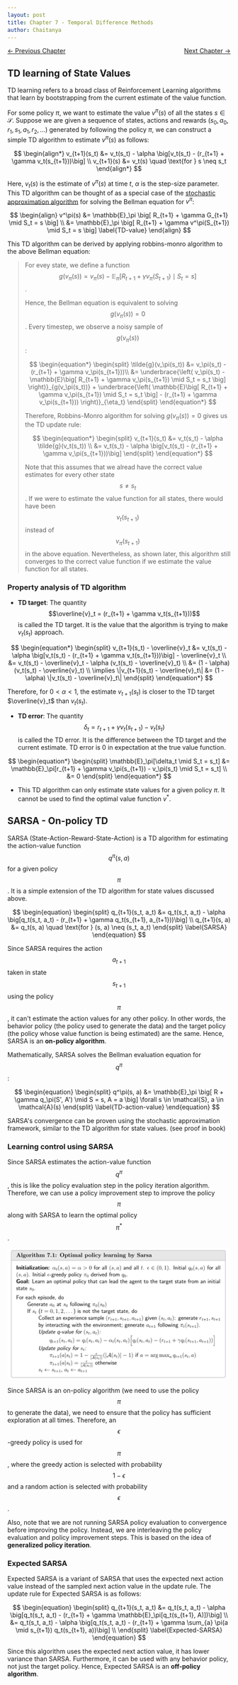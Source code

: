 ```yaml
---
layout: post
title: Chapter 7 - Temporal Difference Methods
author: Chaitanya
---
```


<div style="display: flex; justify-content: space-between;">
  <a href="ch6.html">&larr; Previous Chapter</a>
  <a href="ch8.html">Next Chapter &rarr;</a>
</div>

## TD learning of State Values
TD learning refers to a broad class of Reinforcement Learning algorithms that learn by bootstrapping from the current estimate of the value function.

For some policy $\pi$, we want to estimate the value $v^\pi(s)$ of all the states $s \in \mathcal{S}$.
Suppose we are given a sequence of states, actions and rewards $(s_0, a_0, r_1, s_1, a_1, r_2, \ldots)$ generated by following the policy $\pi$, we can construct a simple TD algorithm to estimate $v^\pi(s)$ as follows:

$$
\begin{align*}
v_{t+1}(s_t) &= v_t(s_t) - \alpha \big[v_t(s_t) - (r_{t+1} + \gamma v_t(s_{t+1}))\big] \\
v_{t+1}(s) &= v_t(s) \quad \text{for } s \neq s_t
\end{align*}
$$

Here, $v_t(s)$ is the estimate of $v^\pi(s)$ at time $t$, $\alpha$ is the step-size parameter.
This TD algorithm can be thought of as a special case of the [stochastic approximation algorithm](ch5.html#robbins-monro-algorithm) for solving the Bellman equation for $v^\pi$:

$$
\begin{align}
v^\pi(s) &= \mathbb{E}_\pi \big[ R_{t+1} + \gamma G_{t+1} \mid S_t = s \big] \\
&= \mathbb{E}_\pi \big[ R_{t+1} + \gamma v^\pi(S_{t+1}) \mid S_t = s \big]
\label{TD-value}
\end{align}
$$

This TD algorithm can be derived by applying robbins-monro algorithm to the above Bellman equation:

> For evey state, we define a function $$g(v_\pi(s)) = v_\pi(s) - \mathbb{E}_\pi \big[ R_{t+1} + \gamma v_\pi(S_{t+1}) \mid S_t = s \big]$$.
>
> Hence, the Bellman equation is equivalent to solving $$g(v_\pi(s)) = 0$$.
> Every timestep, we observe a noisy sample of $$g(v_\pi(s))$$:
>
>$$
\begin{equation*}
\begin{split}
\tilde{g}(v_\pi(s_t)) &= v_\pi(s_t) - (r_{t+1} + \gamma v_\pi(s_{t+1}))\\
&= \underbrace{\left( v_\pi(s_t) - \mathbb{E}\big[ R_{t+1} + \gamma v_\pi(s_{t+1}) \mid S_t = s_t \big] \right)}_{g(v_\pi(s_t))} + \underbrace{\left( \mathbb{E}\big[ R_{t+1} + \gamma v_\pi(s_{t+1}) \mid S_t = s_t \big] - (r_{t+1} + \gamma v_\pi(s_{t+1})) \right)}_{\eta_t}
\end{split}
\end{equation*}
>$$
>
> Therefore, Robbins-Monro algorithm for solving $g(v_\pi(s)) = 0$ gives us the TD update rule:
>
>$$
\begin{equation*}
\begin{split}
v_{t+1}(s_t) &= v_t(s_t) - \alpha \tilde{g}(v_t(s_t)) \\
&= v_t(s_t) - \alpha \big[v_t(s_t) - (r_{t+1} + \gamma v_\pi(s_{t+1}))\big]
\end{split}
\end{equation*}
>$$
>
> Note that this assumes that we alread have the correct value estimates for every other state $$s \neq s_t$$. If we were to estimate the value function for all states, there would have been $$v_{t}(s_{t+1})$$ instead of 
> $$v_\pi(s_{t+1})$$ in the above equation. Nevertheless, as shown later, this algorithm still converges to the correct value function if we estimate the value function for all states.

### Property analysis of TD algorithm

* **TD target**: The quantity $$\overline{v}_t = (r_{t+1} + \gamma v_t(s_{t+1}))$$ is called the TD target. It is the value that the algorithm is trying to make 
$v_t(s_t)$ approach. 

$$
\begin{equation*}
\begin{split}
v_{t+1}(s_t) - \overline{v}_t &= v_t(s_t) - \alpha \big[v_t(s_t) - (r_{t+1} + \gamma v_t(s_{t+1}))\big] - \overline{v}_t \\
&= v_t(s_t) - \overline{v}_t - \alpha (v_t(s_t) - \overline{v}_t) \\
&= (1 - \alpha)(v_t(s_t) - \overline{v}_t) \\
\implies \|v_{t+1}(s_t) - \overline{v}_t\| &= (1 - \alpha) \|v_t(s_t) - \overline{v}_t\|
\end{split}
\end{equation*}
$$

Therefore, for $0 < \alpha < 1$, the estimate $v_{t+1}(s_t)$ is closer to the TD target $\overline{v}_t$ than $v_t(s_t)$.


- **TD error**: The quantity $$\delta_t = r_{t+1} + \gamma v_t(s_{t+1}) - v_t(s_t)$$ is called the TD error. It is the difference between the TD target and the current estimate. TD error is 0 in expectation at the true value function.

$$
\begin{equation*}
\begin{split}
\mathbb{E}_\pi[\delta_t \mid S_t = s_t] &= \mathbb{E}_\pi[r_{t+1} + \gamma v_\pi(s_{t+1}) - v_\pi(s_t) \mid S_t = s_t] \\
&= 0
\end{split}
\end{equation*}
$$

- This TD algorithm can only estimate state values for a given policy $\pi$. It cannot be used to find the optimal value function $v^*$.

## SARSA - On-policy TD

SARSA (State-Action-Reward-State-Action) is a TD algorithm for estimating the action-value function $$q^\pi(s, a)$$ for a given policy $$\pi$$. It is a simple extension of the TD algorithm for state values discussed above.

$$
\begin{equation}
\begin{split}
q_{t+1}(s_t, a_t) &= q_t(s_t, a_t) - \alpha \big[q_t(s_t, a_t)  - (r_{t+1} + \gamma q_t(s_{t+1}, a_{t+1}))\big] \\
q_{t+1}(s, a) &= q_t(s, a) \quad \text{for } (s, a) \neq (s_t, a_t)
\end{split}
\label{SARSA}
\end{equation}
$$

Since SARSA requires the action $$a_{t+1}$$ taken in state $$s_{t+1}$$ using the policy $$\pi$$, it can't estimate the action values for any other policy. In other words, the behavior policy (the policy used to generate the data) and the target policy (the policy whose value function is being estimated) are the same. Hence, SARSA is an **on-policy algorithm**.

Mathematically, SARSA solves the Bellman evaluation equation for $$q^\pi$$:

$$
\begin{equation}
\begin{split}
q^\pi(s, a) &= \mathbb{E}_\pi \big[ R + \gamma q_\pi(S', A') \mid S = s, A = a \big]  \forall s \in \mathcal{S}, a \in \mathcal{A}(s)
\end{split}
\label{TD-action-value}
\end{equation}
$$

SARSA's convergence can be proven using the stochastic approximation framework, similar to the TD algorithm for state values. (see proof in book)

### Learning control using SARSA

Since SARSA estimates the action-value function $$q^\pi$$, this is like the policy evaluation step in the policy iteration algorithm. Therefore, we can use a policy improvement step to improve the policy $$\pi$$ along with SARSA to learn the optimal policy $$\pi^*$$.

![alt text](../graphics/RLmath/ch7SARSA.png)

Since SARSA is an on-policy algorithm (we need to use the policy $$\pi$$ to generate the data), we need to ensure that the policy has sufficient exploration at all times. Therefore, an $$\epsilon$$-greedy policy is used for $$\pi$$, where the greedy action is selected with probability $$1 - \epsilon$$ and a random action is selected with probability $$\epsilon$$.

Also, note that we are not running SARSA policy evaluation to convergence before improving the policy. Instead, we are interleaving the policy evaluation and policy improvement steps. This is based on the idea of **generalized policy iteration**.

### Expected SARSA

Expected SARSA is a variant of SARSA that uses the expected next action value instead of the sampled next action value in the update rule. The update rule for Expected SARSA is as follows:

$$
\begin{equation}
\begin{split}
q_{t+1}(s_t, a_t) &= q_t(s_t, a_t) - \alpha \big[q_t(s_t, a_t)  - (r_{t+1} + \gamma \mathbb{E}_\pi[q_t(s_{t+1}, A)])\big] \\
&= q_t(s_t, a_t) - \alpha \big[q_t(s_t, a_t)  - (r_{t+1} + \gamma \sum_{a} \pi(a \mid s_{t+1}) q_t(s_{t+1}, a))\big] \\
\end{split}
\label{Expected-SARSA}
\end{equation}
$$

Since this algorithm uses the expected next action value, it has lower variance than SARSA. Furthermore, it can be used with any behavior policy, not just the target policy. Hence, Expected SARSA is an **off-policy algorithm**.